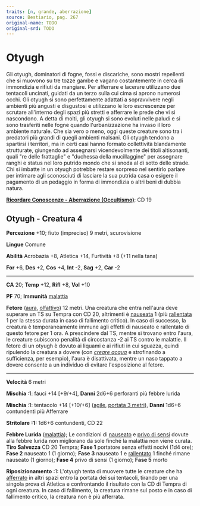 ```yaml
---
traits: [n, grande, aberrazione]
source: Bestiario, pag. 267
original-name: TODO
original-srd: TODO
---
```


# Otyugh

Gli otyugh, dominatori di fogne, fossi e discariche, sono mostri repellenti che
si muovono su tre tozze gambe e vagano costantemente in cerca di immondizia e
rifiuti da mangiare. Per afferrare e lacerare utilizzano due tentacoli uncinati,
guidati da un terzo sulla cui cima si aprono numerosi occhi. Gli otyugh si sono
perfettamente adattati a sopravvivere negli ambienti più angusti e disgustosi e
utilizzano le loro escrescenze per scrutare all'interno degli spazi più stretti
e afferrare le prede che vi si nascondono. A detta di molti, gli otyugh si sono
evoluti nelle paludi e si sono trasferiti nelle fogne quando l'urbanizzazione ha
invaso il loro ambiente naturale. Che sia vero o meno, oggi queste creature sono
tra i predatori più grandi di quegli ambienti malsani. Gli otyugh tendono a
spartirsi i territori, ma in certi casi hanno formato collettività blandamente
strutturate, giungendo ad assegnarsi vicendevolmente dei titoli altisonanti,
quali "re delle frattaglie" e "duchessa della mucillaggine" per assegnare ranghi
e status nel loro putrido mondo che si snoda al di sotto delle strade. Chi si
imbatte in un otyugh potrebbe restare sorpreso nel sentirlo parlare per intimare
agli sconosciuti di lasciare la sua putrida casa o esigere il pagamento di un
pedaggio in forma di immondizia o altri beni di dubbia natura.

**[Ricordare Conoscenze - Aberrazione (Occultismo)](/azioni/abilita/ricordare-conoscenze)**:
CD 19

## Otyugh - Creatura 4

**Percezione** +10; fiuto (impreciso) 9 metri, scurovisione

**Lingue** Comune

**Abilità** Acrobazia +8, Atletica +14, Furtività +8 (+11 nella tana)

**For** +6, **Des** +2, **Cos** +4, **Int** -2, **Sag** +2, **Car** -2

---

**CA** 20; **Temp** +12, **Rifl** +8, **Vol** +10

**PF** 70; **Immunità** [malattia](/tratti/malattia)

**Fetore** ([aura](/tratti/aura), [olfattivo](/tratti/olfattivo)) 12 metri. Una
creatura che entra nell'aura deve superare un TS su Tempra con CD 20, altrimenti
è [nauseata](/condizioni/nauseato) 1 (più [rallentata](/condizioni/rallentato) 1
per la stessa durata in caso di fallimento critico). ln caso di successo, la
creatura è temporaneamente immune agli effetti di nauseato e rallentato di
questo fetore per 1 ora. A prescindere dal TS, mentre si trovano entro l'aura,
le creature subiscono penalità di circostanza -2 ai TS contro le malattie. Il
fetore di un otyugh è dovuto ai liquami e ai rifiuti in cui sguazza, quindi
ripulendo la creatura a dovere (con _[creare acqua](/incantesimi/creare-acqua)_
e strofinando a sufficienza, per esempio), l'aura è disattivata, mentre un naso
tappato a dovere consente a un individuo di evitare l'esposizione al fetore.

---

**Velocità** 6 metri

**Mischia** :1: fauci +14 \[+9/+4], **Danni** 2d6+6 perforanti più febbre lurida

**Mischia** :1: tentacolo +14 \[+10/+6] ([agile](/tratti/agile),
[portata 3 metri](/tratti/portata)), **Danni** 1d6+6 contundenti più Afferrare

**Stritolare** **:1:** 1d6+6 contundenti, CD 22

**Febbre Lurida** ([malattia](/tratti/malattia)); Le condizioni di
[nauseato](/condizioni/nauseato) e [privo di sensi](/condizioni/privo-di-sensi)
dovute alla febbre lurida non migliorano da sole finché la malattia non viene
curata. **Tiro Salvezza** CD 20 Tempra; **Fase 1** portatore senza effetti
nocivi (1d4 ore); **Fase 2** nauseato 1 (1 giorno); **Fase 3** nauseato 1 e
[rallentato](/condizioni/rallentato) 1 finché rimane nauseato (1 giorno); **Fase
4** privo di sensi (1 giorno); **Fase 5** morto

**Riposizionamento** :1: L'otyugh tenta di muovere tutte le creature che ha
[afferrato](/condizioni/afferrato) in altri spazi entro la portata dei sui
tentacoli, tirando per una singola prova di Atletica e confrontando il risultato
con la CD di Tempra di ogni creatura. In caso di fallimento, la creatura rimane
sul posto e in caso di fallimento critico, la creatura non è più afferrata.
